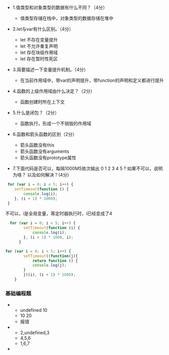 - 1.值类型和对象类型的数据有什么不同？（4分）
  + 值类型存储在栈中，对象类型的数据存储在堆中
- 2.let与var有什么区别。（4分）
  + let 不存在变量提升
  + let 不允许重复声明
  + let 存在块级作用域
  + let 存在暂时性死区

- 3.简要描述一下变量提升机制。（4分）
  + 在当前作用域中，带var的声明提升，带function的声明和定义都进行提升

- 4.函数的上级作用域由什么决定？（2分）
  + 函数创建时所在上下文

- 5.什么是闭包？（2分）
  + 函数执行，形成一个不销毁的作用域

- 6.函数和箭头函数的区别（2分）
  + 箭头函数没有this
  + 箭头函数没有arguments
  + 箭头函数没有prototype属性

- 7.下面代码是否可以，每隔1000MS依次输出 0 1 2 3 4 5 ?
如果不可以，说明为啥？
以及如何解决？(4分)
```js
 for (var i = 0; i < 5; i++) {
    setTimeout(function () {
        console.log(i);
    }, (i + 1) * 1000);
 }
```
不可以，i是全局变量，等定时器执行时，i已经变成了4
```js
  for (var i = 0; i < 5; i++) {
        setTimeout(function (i) {
            console.log(i);
        }, (i + 1) * 1000, i);
      }
```

```js
for (var i = 0; i < 5; i++) {
        setTimeout((function(j){
            return function () {
            console.log(j);
        }
        })(i), (i + 1) * 1000);
    }
```

### 基础编程题
- 
  + undefined 10
  + 10 20
  + 报错

- 
  + 2,undefined,3
  + 4,5,6
  + 1,6,7

- 
